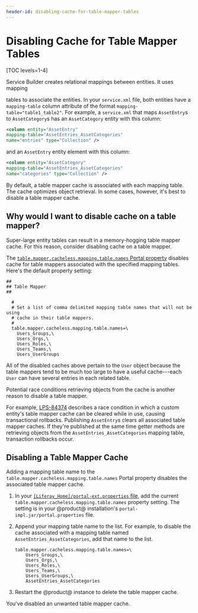 ```yaml
---
header-id: disabling-cache-for-table-mapper-tables
---
```


# Disabling Cache for Table Mapper Tables

[TOC levels=1-4]

Service Builder creates relational mappings between entities. It uses mapping
<!--
Add link back for 'relational mappings between entities' once article is available
-->
tables to associate the entities. In your `service.xml` file, both entities have 
a `mapping-table` column attribute of the format `mapping-table="table1_table2"`. 
For example, a `service.xml` that maps `AssetEntry`s to `AssetCategory`s has an 
`AssetCategory` entity with this column: 

```xml
<column entity="AssetEntry" 
mapping-table="AssetEntries_AssetCategories" 
name="entries" type="Collection" />
```

and an `AssetEntry` entity element with this column: 

```xml
<column entity="AssetCategory" 
mapping-table="AssetEntries_AssetCategories" 
name="categories" type="Collection" />
```

By default, a table mapper cache is associated with each mapping table. The
cache optimizes object retrieval. In some cases, however, it's best to disable a
table mapper cache. 

## Why would I want to disable cache on a table mapper?

Super-large entity tables can result in a memory-hogging table mapper cache. For
this reason, consider disabling cache on a table mapper. 

The
[`table.mapper.cacheless.mapping.table.names` Portal property](@platform-ref@/7.2-latest/propertiesdoc/portal.properties.html#Table%20Mapper)
disables cache for table mappers associated with the specified mapping tables.
Here's the default property setting:

```properties
##
## Table Mapper
##

  #
  # Set a list of comma delimited mapping table names that will not be using
  # cache in their table mappers.
  #
  table.mapper.cacheless.mapping.table.names=\
    Users_Groups,\
    Users_Orgs,\
    Users_Roles,\
    Users_Teams,\
    Users_UserGroups
```

All of the disabled caches above pertain to the `User` object because the table
mappers tend to be much too large to have a useful cache---each `User` can
have several entries in each related table. 

Potential race conditions retrieving objects from the cache is another reason to
disable a table mapper.

For example,
[LPS-84374](https://issues.liferay.com/browse/LPS-84374) describes a race
condition in which a custom entity's table mapper cache can be cleared while in
use, causing transactional rollbacks. Publishing `AssetEntry`s clears all
associated table mapper caches. If they're published at the same time getter
methods are retrieving objects from the `AssetEntries_AssetCategories` mapping
table, transaction rollbacks occur. 

## Disabling a Table Mapper Cache

Adding a mapping table name to the `table.mapper.cacheless.mapping.table.names`
Portal property disables the associated table mapper cache.

1.  In your
    [`[Liferay_Home]/portal-ext.properties` file](/docs/7-1/deploy/-/knowledge_base/d/liferay-home), 
    add the current `table.mapper.cacheless.mapping.table.names` property
    setting. The setting is in your @product@ installation's
    `portal-impl.jar/portal.properties` file.

2.  Append your mapping table name to the list. For example, to disable the
    cache associated with a mapping table named `AssetEntries_AssetCategories`,
    add that name to the list. 

    ```properties
    table.mapper.cacheless.mapping.table.names=\
        Users_Groups,\
        Users_Orgs,\
        Users_Roles,\
        Users_Teams,\
        Users_UserGroups,\
        AssetEntries_AssetCategories
    ```

3.  Restart the @product@ instance to delete the table mapper cache. 

You've disabled an unwanted table mapper cache. 
